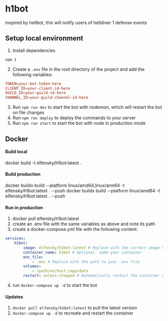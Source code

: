 # h1bot

inspired by hellbot, this will notify users of helldiver 1 defense events

## Setup local environment

1. Install dependencies

```bash
npm i
```

2. Create a `.env` file in the root directory of the project and add the following variables:

```conf
TOKEN=your-bot-token-here
CLIENT_ID=your-client-id-here
GUILD_ID=your-guild-id-here
CHANNEL_ID=your-guild-channel-id-here
```

3. Run `npm run dev` to start the bot with nodemon, which will restart the bot on file changes
4. Run `npm run deploy` to deploy the commands to your server
5. Run `npm run start` to start the bot with node in production mode

## Docker

#### Build local

docker build -t elfensky/h1bot:latest .

#### Build production

docker buildx build --platform linux/amd64,linux/arm64 -t elfensky/h1bot:latest . --push
docker buildx build --platform linux/amd64 -t elfensky/h1bot:latest . --push

#### Run in production

1. docker pull elfensky/h1bot:latest
2. create an .env file with the same variables as above and note its path
3. create a docker-compose.yml file with the following content:

```yml
services:
    h1bot:
        image: elfensky/h1bot:latest # Replace with the correct image name and tag
        container_name: h1bot # Optional: name your container
        env_file:
            - .env # Replace with the path to your .env file
        volumes:
            - /path/on/host:/app/data
        restart: unless-stopped # Automatically restart the container unless it is explicitly stopped
```

4. run `docker-compose up -d` to start the bot

#### Updates

1. `docker pull elfensky/h1bot:latest` to pull the latest version
2. `docker-compose up -d` to recreate and restart the container
